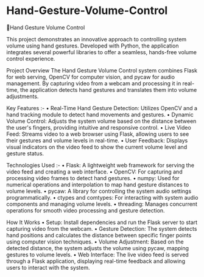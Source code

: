 # Hand-Gesture-Volume-Control
🚀Hand Gesture Volume Control

This project demonstrates an innovative approach to controlling system volume using hand gestures. Developed with Python, the application integrates several powerful libraries to offer a seamless, hands-free volume control experience.

Project Overview
The Hand Gesture Volume Control system combines Flask for web serving, OpenCV for computer vision, and pycaw for audio management. By capturing video from a webcam and processing it in real-time, the application detects hand gestures and translates them into volume adjustments.

Key Features :- 
• Real-Time Hand Gesture Detection: Utilizes OpenCV and a hand tracking module to detect hand movements and gestures.
• Dynamic Volume Control: Adjusts the system volume based on the distance between the user's fingers, providing intuitive and responsive control.
• Live Video Feed: Streams video to a web browser using Flask, allowing users to see their gestures and volume levels in real-time.
• User Feedback: Displays visual indicators on the video feed to show the current volume level and gesture status.

Technologies Used :-
• Flask: A lightweight web framework for serving the video feed and creating a web interface.
• OpenCV: For capturing and processing video frames to detect hand gestures.
• numpy: Used for numerical operations and interpolation to map hand gesture distances to volume levels.
• pycaw: A library for controlling the system audio settings programmatically.
• ctypes and comtypes: For interacting with system audio components and managing volume levels.
• threading: Manages concurrent operations for smooth video processing and gesture detection.

How It Works
• Setup: Install dependencies and run the Flask server to start capturing video from the webcam.
• Gesture Detection: The system detects hand positions and calculates the distance between specific finger points using computer vision techniques.
• Volume Adjustment: Based on the detected distance, the system adjusts the volume using pycaw, mapping gestures to volume levels.
• Web Interface: The live video feed is served through a Flask application, displaying real-time feedback and allowing users to interact with the system.
